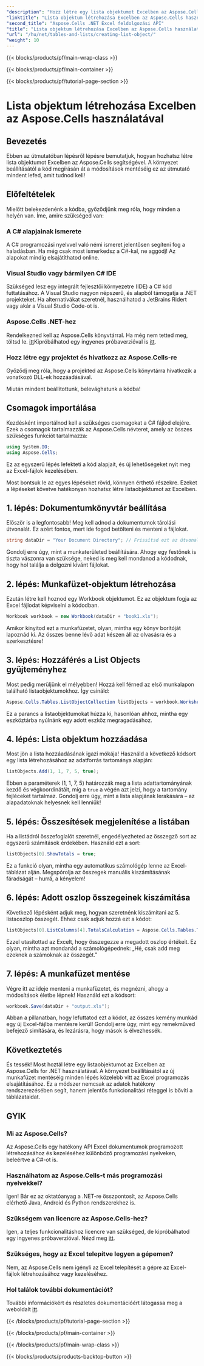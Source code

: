 ```yaml
---
"description": "Hozz létre egy lista objektumot Excelben az Aspose.Cells for .NET használatával ezzel a részletes útmutatóval. Sajátítsd el az egyszerű adatkezelést és számításokat."
"linktitle": "Lista objektum létrehozása Excelben az Aspose.Cells használatával"
"second_title": "Aspose.Cells .NET Excel feldolgozási API"
"title": "Lista objektum létrehozása Excelben az Aspose.Cells használatával"
"url": "/hu/net/tables-and-lists/creating-list-object/"
"weight": 10
---
```


{{< blocks/products/pf/main-wrap-class >}}

{{< blocks/products/pf/main-container >}}

{{< blocks/products/pf/tutorial-page-section >}}

# Lista objektum létrehozása Excelben az Aspose.Cells használatával

## Bevezetés

Ebben az útmutatóban lépésről lépésre bemutatjuk, hogyan hozhatsz létre lista objektumot Excelben az Aspose.Cells segítségével. A környezet beállításától a kód megírásán át a módosítások mentéséig ez az útmutató mindent lefed, amit tudnod kell!

## Előfeltételek

Mielőtt belekezdenénk a kódba, győződjünk meg róla, hogy minden a helyén van. Íme, amire szükséged van:

### A C# alapjainak ismerete
A C# programozási nyelvvel való némi ismeret jelentősen segíteni fog a haladásban. Ha még csak most ismerkedsz a C#-kal, ne aggódj! Az alapokat mindig elsajátíthatod online.

### Visual Studio vagy bármilyen C# IDE
Szükséged lesz egy integrált fejlesztői környezetre (IDE) a C# kód futtatásához. A Visual Studio nagyon népszerű, és alapból támogatja a .NET projekteket. Ha alternatívákat szeretnél, használhatod a JetBrains Ridert vagy akár a Visual Studio Code-ot is.

### Aspose.Cells .NET-hez
Rendelkezned kell az Aspose.Cells könyvtárral. Ha még nem tetted meg, töltsd le. [itt](https://releases.aspose.com/cells/net/)Kipróbálhatod egy ingyenes próbaverzióval is [itt](https://releases.aspose.com/).

### Hozz létre egy projektet és hivatkozz az Aspose.Cells-re
Győződj meg róla, hogy a projekted az Aspose.Cells könyvtárra hivatkozik a vonatkozó DLL-ek hozzáadásával.

Miután mindent beállítottunk, belevághatunk a kódba!

## Csomagok importálása

Kezdésként importálnod kell a szükséges csomagokat a C# fájlod elejére. Ezek a csomagok tartalmazzák az Aspose.Cells névteret, amely az összes szükséges funkciót tartalmazza:

```csharp
using System.IO;
using Aspose.Cells;
```

Ez az egyszerű lépés lefekteti a kód alapjait, és új lehetőségeket nyit meg az Excel-fájlok kezelésében.

Most bontsuk le az egyes lépéseket rövid, könnyen érthető részekre. Ezeket a lépéseket követve hatékonyan hozhatsz létre listaobjektumot az Excelben.

## 1. lépés: Dokumentumkönyvtár beállítása

Először is a legfontosabb! Meg kell adnod a dokumentumok tárolási útvonalát. Ez azért fontos, mert ide fogod betölteni és menteni a fájlokat. 

```csharp
string dataDir = "Your Document Directory"; // Frissítsd ezt az útvonalat!
```

Gondolj erre úgy, mint a munkaterületed beállítására. Ahogy egy festőnek is tiszta vászonra van szüksége, neked is meg kell mondanod a kódodnak, hogy hol találja a dolgozni kívánt fájlokat.

## 2. lépés: Munkafüzet-objektum létrehozása

Ezután létre kell hoznod egy Workbook objektumot. Ez az objektum fogja az Excel fájlodat képviselni a kódodban. 

```csharp
Workbook workbook = new Workbook(dataDir + "book1.xls");
```

Amikor kinyitod ezt a munkafüzetet, olyan, mintha egy könyv borítóját lapoznád ki. Az összes benne lévő adat készen áll az olvasásra és a szerkesztésre!

## 3. lépés: Hozzáférés a List Objects gyűjteményhez

Most pedig merüljünk el mélyebben! Hozzá kell férned az első munkalapon található listaobjektumokhoz. Így csináld:

```csharp
Aspose.Cells.Tables.ListObjectCollection listObjects = workbook.Worksheets[0].ListObjects;
```

Ez a parancs a listaobjektumokat húzza ki, hasonlóan ahhoz, mintha egy eszköztárba nyúlnánk egy adott eszköz megragadásához. 

## 4. lépés: Lista objektum hozzáadása

Most jön a lista hozzáadásának igazi mókája! Használd a következő kódsort egy lista létrehozásához az adatforrás tartománya alapján:

```csharp
listObjects.Add(1, 1, 7, 5, true);
```

Ebben a paraméterek (1, 1, 7, 5) határozzák meg a lista adattartományának kezdő és végkoordinátáit, míg a `true` a végén azt jelzi, hogy a tartomány fejléceket tartalmaz. Gondolj erre úgy, mint a lista alapjának lerakására – az alapadatoknak helyesnek kell lenniük!

## 5. lépés: Összesítések megjelenítése a listában

Ha a listádról összefoglalót szeretnél, engedélyezheted az összegző sort az egyszerű számítások érdekében. Használd ezt a sort:

```csharp
listObjects[0].ShowTotals = true;
```

Ez a funkció olyan, mintha egy automatikus számológép lenne az Excel-táblázat alján. Megspórolja az összegek manuális kiszámításának fáradságát – hurrá, a kényelem!

## 6. lépés: Adott oszlop összegeinek kiszámítása

Következő lépésként adjuk meg, hogyan szeretnénk kiszámítani az 5. listaoszlop összegét. Ehhez csak adjuk hozzá ezt a kódot:

```csharp
listObjects[0].ListColumns[4].TotalsCalculation = Aspose.Cells.Tables.TotalsCalculation.Sum; 
```

Ezzel utasítottad az Excelt, hogy összegezze a megadott oszlop értékeit. Ez olyan, mintha azt mondanád a számológépednek: „Hé, csak add meg ezeknek a számoknak az összegét.”

## 7. lépés: A munkafüzet mentése

Végre itt az ideje menteni a munkafüzetet, és megnézni, ahogy a módosítások életbe lépnek! Használd ezt a kódsort:

```csharp
workbook.Save(dataDir + "output.xls");
```

Abban a pillanatban, hogy lefuttatod ezt a kódot, az összes kemény munkád egy új Excel-fájlba mentésre kerül! Gondolj erre úgy, mint egy remekműved befejező simítására, és lezárásra, hogy mások is élvezhessék.

## Következtetés

És tessék! Most hoztál létre egy listaobjektumot az Excelben az Aspose.Cells for .NET használatával. A környezet beállításától az új munkafüzet mentéséig minden lépés közelebb vitt az Excel programozás elsajátításához. Ez a módszer nemcsak az adatok hatékony rendszerezésében segít, hanem jelentős funkcionalitási réteggel is bővíti a táblázataidat.

## GYIK

### Mi az Aspose.Cells?  
Az Aspose.Cells egy hatékony API Excel dokumentumok programozott létrehozásához és kezeléséhez különböző programozási nyelveken, beleértve a C#-ot is.

### Használhatom az Aspose.Cells-t más programozási nyelvekkel?  
Igen! Bár ez az oktatóanyag a .NET-re összpontosít, az Aspose.Cells elérhető Java, Android és Python rendszerekhez is.

### Szükségem van licencre az Aspose.Cells-hez?  
Igen, a teljes funkcionalitáshoz licencre van szükséged, de kipróbálhatod egy ingyenes próbaverzióval. Nézd meg [itt](https://releases.aspose.com/).

### Szükséges, hogy az Excel telepítve legyen a gépemen?  
Nem, az Aspose.Cells nem igényli az Excel telepítését a gépre az Excel-fájlok létrehozásához vagy kezeléséhez.

### Hol találok további dokumentációt?  
További információkért és részletes dokumentációért látogassa meg a weboldalt [itt](https://reference.aspose.com/cells/net/).

{{< /blocks/products/pf/tutorial-page-section >}}

{{< /blocks/products/pf/main-container >}}

{{< /blocks/products/pf/main-wrap-class >}}

{{< blocks/products/products-backtop-button >}}